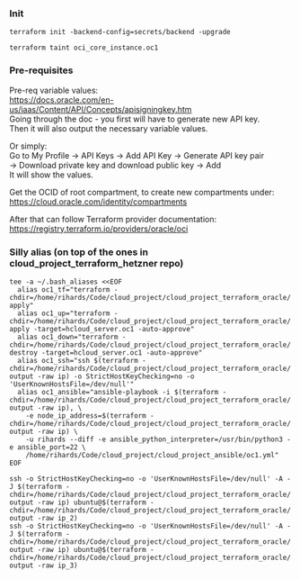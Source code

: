 ### Init
```
terraform init -backend-config=secrets/backend -upgrade

terraform taint oci_core_instance.oc1
```

### Pre-requisites
Pre-req variable values:  
https://docs.oracle.com/en-us/iaas/Content/API/Concepts/apisigningkey.htm  
Going through the doc - you first will have to generate new API key.  
Then it will also output the necessary variable values.  

Or simply:  
Go to My Profile -> API Keys -> Add API Key -> Generate API key pair  
-> Download private key and download public key -> Add  
It will show the values.

Get the OCID of root compartment, to create new compartments under:
https://cloud.oracle.com/identity/compartments

After that can follow Terraform provider documentation:  
https://registry.terraform.io/providers/oracle/oci

### Silly alias (on top of the ones in cloud_project_terraform_hetzner repo)
```
tee -a ~/.bash_aliases <<EOF
  alias oc1_tf="terraform -chdir=/home/rihards/Code/cloud_project/cloud_project_terraform_oracle/ apply"
  alias oc1_up="terraform -chdir=/home/rihards/Code/cloud_project/cloud_project_terraform_oracle/ apply -target=hcloud_server.oc1 -auto-approve"
  alias oc1_down="terraform -chdir=/home/rihards/Code/cloud_project/cloud_project_terraform_oracle/ destroy -target=hcloud_server.oc1 -auto-approve"
  alias oc1_ssh="ssh $(terraform -chdir=/home/rihards/Code/cloud_project/cloud_project_terraform_oracle/ output -raw ip) -o StrictHostKeyChecking=no -o 'UserKnownHostsFile=/dev/null'"
  alias oc1_ansible="ansible-playbook -i $(terraform -chdir=/home/rihards/Code/cloud_project/cloud_project_terraform_oracle/ output -raw ip), \
    -e node_ip_address=$(terraform -chdir=/home/rihards/Code/cloud_project/cloud_project_terraform_oracle/ output -raw ip) \
    -u rihards --diff -e ansible_python_interpreter=/usr/bin/python3 -e ansible_port=22 \
    /home/rihards/Code/cloud_project/cloud_project_ansible/oc1.yml"
EOF

ssh -o StrictHostKeyChecking=no -o 'UserKnownHostsFile=/dev/null' -A -J $(terraform -chdir=/home/rihards/Code/cloud_project/cloud_project_terraform_oracle/ output -raw ip) ubuntu@$(terraform -chdir=/home/rihards/Code/cloud_project/cloud_project_terraform_oracle/ output -raw ip_2)
ssh -o StrictHostKeyChecking=no -o 'UserKnownHostsFile=/dev/null' -A -J $(terraform -chdir=/home/rihards/Code/cloud_project/cloud_project_terraform_oracle/ output -raw ip) ubuntu@$(terraform -chdir=/home/rihards/Code/cloud_project/cloud_project_terraform_oracle/ output -raw ip_3)
```

